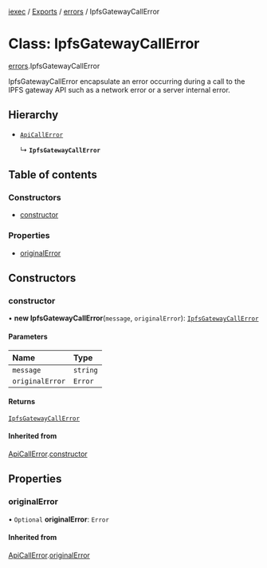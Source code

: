 [iexec](../README.md) / [Exports](../modules.md) / [errors](../modules/errors.md) / IpfsGatewayCallError

# Class: IpfsGatewayCallError

[errors](../modules/errors.md).IpfsGatewayCallError

IpfsGatewayCallError encapsulate an error occurring during a call to the IPFS gateway API such as a network error or a server internal error.

## Hierarchy

- [`ApiCallError`](errors.ApiCallError.md)

  ↳ **`IpfsGatewayCallError`**

## Table of contents

### Constructors

- [constructor](errors.IpfsGatewayCallError.md#constructor)

### Properties

- [originalError](errors.IpfsGatewayCallError.md#originalerror)

## Constructors

### constructor

• **new IpfsGatewayCallError**(`message`, `originalError`): [`IpfsGatewayCallError`](errors.IpfsGatewayCallError.md)

#### Parameters

| Name | Type |
| :------ | :------ |
| `message` | `string` |
| `originalError` | `Error` |

#### Returns

[`IpfsGatewayCallError`](errors.IpfsGatewayCallError.md)

#### Inherited from

[ApiCallError](errors.ApiCallError.md).[constructor](errors.ApiCallError.md#constructor)

## Properties

### originalError

• `Optional` **originalError**: `Error`

#### Inherited from

[ApiCallError](errors.ApiCallError.md).[originalError](errors.ApiCallError.md#originalerror)
